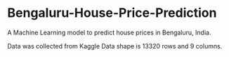 # Bengaluru-House-Price-Prediction
A Machine Learning model to predict house prices in Bengaluru, India.

Data was collected from Kaggle
Data shape is 13320 rows and 9 columns.
